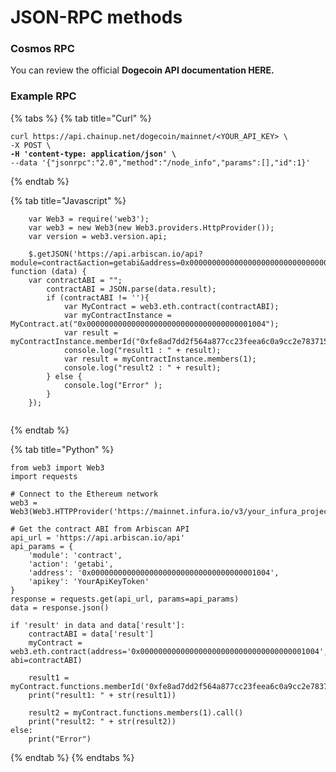 # JSON-RPC methods

### Cosmos RPC

You can review the official **Dogecoin API documentation HERE.**&#x20;

### Example RPC

{% tabs %}
{% tab title="Curl" %}
<pre><code>curl https://api.chainup.net/dogecoin/mainnet/&#x3C;YOUR_API_KEY> \
-X POST \
<strong>-H 'content-type: application/json' \
</strong>--data '{"jsonrpc":"2.0","method":"/node_info","params":[],"id":1}' 
</code></pre>
{% endtab %}

{% tab title="Javascript" %}
```
    var Web3 = require('web3');
    var web3 = new Web3(new Web3.providers.HttpProvider());
    var version = web3.version.api;
            
    $.getJSON('https://api.arbiscan.io/api?module=contract&action=getabi&address=0x0000000000000000000000000000000000001004&apikey=YourApiKeyToken', function (data) {
    var contractABI = "";
        contractABI = JSON.parse(data.result);
        if (contractABI != ''){
            var MyContract = web3.eth.contract(contractABI);
            var myContractInstance = MyContract.at("0x0000000000000000000000000000000000001004");
            var result = myContractInstance.memberId("0xfe8ad7dd2f564a877cc23feea6c0a9cc2e783715");
            console.log("result1 : " + result);
            var result = myContractInstance.members(1);
            console.log("result2 : " + result);
        } else {
            console.log("Error" );
        }
    });
         
```
{% endtab %}

{% tab title="Python" %}
```
from web3 import Web3
import requests

# Connect to the Ethereum network
web3 = Web3(Web3.HTTPProvider('https://mainnet.infura.io/v3/your_infura_project_id'))

# Get the contract ABI from Arbiscan API
api_url = 'https://api.arbiscan.io/api'
api_params = {
    'module': 'contract',
    'action': 'getabi',
    'address': '0x0000000000000000000000000000000000001004',
    'apikey': 'YourApiKeyToken'
}
response = requests.get(api_url, params=api_params)
data = response.json()

if 'result' in data and data['result']:
    contractABI = data['result']
    myContract = web3.eth.contract(address='0x0000000000000000000000000000000000001004', abi=contractABI)
    
    result1 = myContract.functions.memberId('0xfe8ad7dd2f564a877cc23feea6c0a9cc2e783715').call()
    print("result1: " + str(result1))
    
    result2 = myContract.functions.members(1).call()
    print("result2: " + str(result2))
else:
    print("Error")

```
{% endtab %}
{% endtabs %}
